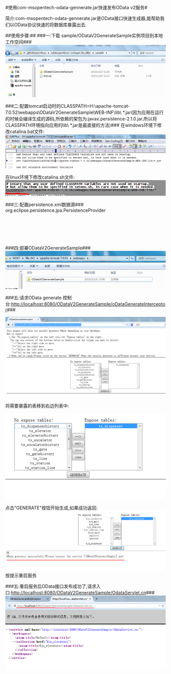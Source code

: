#使用com-msopentech-odata-gennerate.jar快速发布OData v2服务#

简介:com-msopentech-odata-gennerate.jar是OData接口快速生成器,能帮助我们以OData协议快速的将数据库暴露出去.

##使用步骤:##
###一:下载 sample/ODataV2GenerateSample实例项目到本地工作空间###
![](/img/down-sample.png)

###二:配置tomcat启动时的CLASSPATH=H:\apache-tomcat-7.0.52\webapps\ODataV2GenerateSample\WEB-INF\lib\ *.jar(因为应用在运行的时候会编译生成的源码,所依赖的架包为:javax.persistence-2.1.0.jar.所以将CLASSPATH环境指向应用的lib\ *.jar是最直接的方法)###
在windows环境下修改catalina.bat文件:
![](/img/catalina-bat.png)

在linux环境下修改catalina.sh文件:
![](/img/catalina-sh.png)



###三:配置persistence.xml数据源###
        <?xml version="1.0" encoding="UTF-8" standalone="no"?><persistence xmlns="http://java.sun.com/xml/ns/persistence"                  xmlns:xsi="http://www.w3.org/2001/XMLSchema-instance" version="2.0"                                xsi:schemaLocation="http://java.sun.com/xml/ns/persistence http://java.sun.com/xml/ns/persistence/persistence_2_0.xsd">
	<persistence-unit name="odata2_jpa2" transaction-type="RESOURCE_LOCAL">
	  <provider>org.eclipse.persistence.jpa.PersistenceProvider</provider>
          <properties>  
            <property name="javax.persistence.jdbc.url" value="jdbc:mysql://127.0.0.1:3306/TS"/>  
            <property name="javax.persistence.jdbc.driver" value="com.mysql.jdbc.Driver"/>  
            <property name="javax.persistence.jdbc.user" value="root"/>  
            <property name="javax.persistence.jdbc.password" value="password"/>  
          </properties> 	
	</persistence-unit>
        </persistence>

###四:部署ODataV2GenerateSample###
![](/img/deploy.png)

###五:请求OData generate 控制台:[http://localhost:8080/ODataV2GenerateSample/oDataGenerateInterceptor](http://localhost:8080/ODataV2GenerateSample/oDataGenerateInterceptor)###

![](/img/interceptor.png)

将需要暴露的表移到右边列表中:

![](/img/right-table.png)

点击"GENERATE"按钮开始生成,如果成功返回:
![](/img/status-ok.png)
按提示重启服务

###五:重启服务后OData接口发布成功了,请求入口:[http://localhost:8080/ODataV2GenerateSample/OdataServlet.cn](http://localhost:8080/ODataV2GenerateSample/OdataServlet.cn)###
![](/img/odata-servlet.png)




